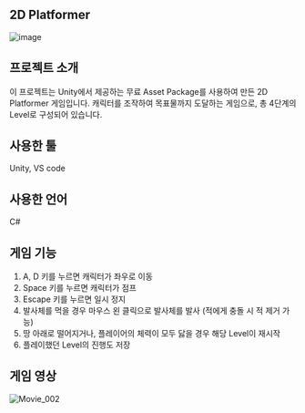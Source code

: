 ## 2D Platformer
![image](https://github.com/user-attachments/assets/1a3d61fa-700c-420d-99b7-ad5ebe02e2eb)

## 프로젝트 소개
이 프로젝트는 Unity에서 제공하는 무료 Asset Package를 사용하여 만든 2D Platformer 게임입니다.
캐릭터를 조작하여 목표물까지 도달하는 게임으로, 총 4단계의 Level로 구성되어 있습니다.

## 사용한 툴
Unity, VS code

## 사용한 언어
C#

## 게임 기능
1. A, D 키를 누르면 캐릭터가 좌우로 이동
2. Space 키를 누르면 캐릭터가 점프
3. Escape 키를 누르면 일시 정지
4. 발사체를 먹을 경우 마우스 왼 클릭으로 발사체를 발사 (적에게 충돌 시 적 제거 가능)
5. 땅 아래로 떨어지거나, 플레이어의 체력이 모두 닳을 경우 해당 Level이 재시작
6. 플레이했던 Level의 진행도 저장

## 게임 영상
![Movie_002](https://github.com/user-attachments/assets/a8602805-ff42-479e-8be9-c8961a87021e)
